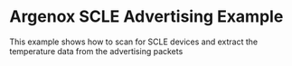# Argenox SCLE Advertising Example

This example shows how to scan for SCLE devices
and extract the temperature data from the advertising packets
